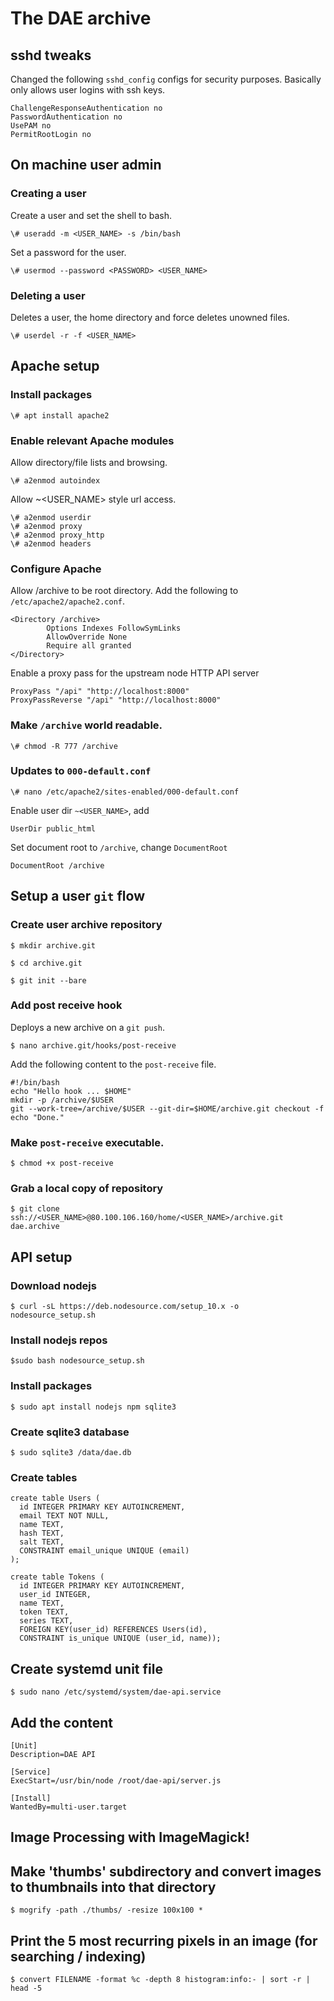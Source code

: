 # The DAE archive

## sshd tweaks

Changed the following `sshd_config` configs for security purposes.  Basically only allows user logins with ssh keys.

    ChallengeResponseAuthentication no
    PasswordAuthentication no
    UsePAM no
    PermitRootLogin no

## On machine user admin

### Creating a user

Create a user and set the shell to bash.

    \# useradd -m <USER_NAME> -s /bin/bash

Set a password for the user.

    \# usermod --password <PASSWORD> <USER_NAME>

### Deleting a user

Deletes a user, the home directory and force deletes unowned files.

    \# userdel -r -f <USER_NAME>

## Apache setup

### Install packages

    \# apt install apache2

### Enable relevant Apache modules

Allow directory/file lists and browsing.

    \# a2enmod autoindex

Allow ~\<USER\_NAME\> style url access.

    \# a2enmod userdir
    \# a2enmod proxy 
    \# a2enmod proxy_http 
    \# a2enmod headers

### Configure Apache

Allow /archive to be root directory.  Add the following to `/etc/apache2/apache2.conf`.

    <Directory /archive>
            Options Indexes FollowSymLinks
            AllowOverride None
            Require all granted
    </Directory>

Enable a proxy pass for the upstream node HTTP API server

    ProxyPass "/api" "http://localhost:8000"
    ProxyPassReverse "/api" "http://localhost:8000"

### Make `/archive` world readable.

    \# chmod -R 777 /archive

### Updates to `000-default.conf`

    \# nano /etc/apache2/sites-enabled/000-default.conf

Enable user dir `~<USER_NAME>`, add

    UserDir public_html

Set document root to `/archive`, change `DocumentRoot`

    DocumentRoot /archive

## Setup a user `git` flow

### Create user archive repository

    $ mkdir archive.git

    $ cd archive.git

    $ git init --bare

### Add post receive hook

Deploys a new archive on a `git push`.

    $ nano archive.git/hooks/post-receive

Add the following content to the `post-receive` file.

    #!/bin/bash
    echo "Hello hook ... $HOME"
    mkdir -p /archive/$USER
    git --work-tree=/archive/$USER --git-dir=$HOME/archive.git checkout -f
    echo "Done."

### Make `post-receive` executable.

    $ chmod +x post-receive

### Grab a local copy of repository

    $ git clone ssh://<USER_NAME>@80.100.106.160/home/<USER_NAME>/archive.git dae.archive

## API setup

### Download nodejs

    $ curl -sL https://deb.nodesource.com/setup_10.x -o nodesource_setup.sh

### Install nodejs repos

    $sudo bash nodesource_setup.sh

### Install packages

    $ sudo apt install nodejs npm sqlite3

### Create sqlite3 database

    $ sudo sqlite3 /data/dae.db

### Create tables

    create table Users (
      id INTEGER PRIMARY KEY AUTOINCREMENT,
      email TEXT NOT NULL,
      name TEXT,
      hash TEXT,
      salt TEXT,
      CONSTRAINT email_unique UNIQUE (email)
    );

    create table Tokens (
      id INTEGER PRIMARY KEY AUTOINCREMENT,
      user_id INTEGER,
      name TEXT,
      token TEXT,
      series TEXT,
      FOREIGN KEY(user_id) REFERENCES Users(id),
      CONSTRAINT is_unique UNIQUE (user_id, name));

## Create systemd unit file

    $ sudo nano /etc/systemd/system/dae-api.service

## Add the content

    [Unit]
    Description=DAE API

    [Service]
    ExecStart=/usr/bin/node /root/dae-api/server.js

    [Install]
    WantedBy=multi-user.target

## Image Processing with ImageMagick!

## Make 'thumbs' subdirectory and convert images to thumbnails into that directory

    $ mogrify -path ./thumbs/ -resize 100x100 *

## Print the 5 most recurring pixels in an image (for searching / indexing)

    $ convert FILENAME -format %c -depth 8 histogram:info:- | sort -r | head -5


